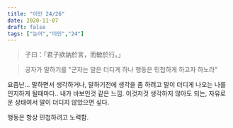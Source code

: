 ```yaml
---
title: "이인 24/26"
date: 2020-11-07
draft: false
tags: ["논어","이인","24"]
---
```


> 子曰：「君子欲訥於言，而敏於行。」

> 공자가 말하기를 "군자는 말은 더디게 하나 행동은 민첩하게 하고자 하노라"

요즘난... 말하면서 생각하거나, 말하기전에 생각을 좀 하려고 말이 더디게 나오는 나를 인지하게 될때마다..
내가 바보인것 같은 느낌. 이것저것 생각하지 않아도 되는, 자유로운 상태여서 말이 더디지 않았으면 싶다.

행동은 항상 민첩하려고 노력함.
